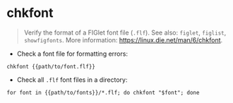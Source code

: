 # chkfont

> Verify the format of a FIGlet font file (`.flf`).
> See also: `figlet`, `figlist`, `showfigfonts`.
> More information: <https://linux.die.net/man/6/chkfont>.

- Check a font file for formatting errors:

`chkfont {{path/to/font.flf}}`

- Check all `.flf` font files in a directory:

`for font in {{path/to/fonts}}/*.flf; do chkfont "$font"; done`
